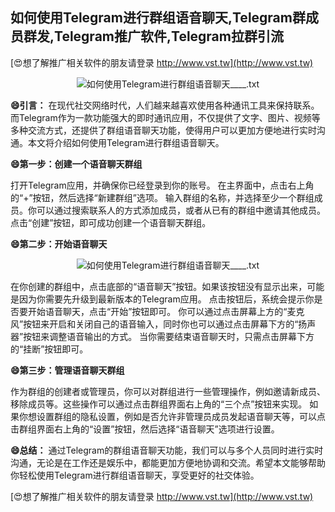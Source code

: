 ## **如何使用Telegram进行群组语音聊天,Telegram群成员群发,Telegram推广软件,Telegram拉群引流**

[😍想了解推广相关软件的朋友请登录 http://www.vst.tw](http://www.vst.tw)

 <center><img src="https://vst.tw/MP4/tuiguang/png/2.png" alt="如何使用Telegram进行群组语音聊天____.txt"></center>

**😄引言：**
在现代社交网络时代，人们越来越喜欢使用各种通讯工具来保持联系。而Telegram作为一款功能强大的即时通讯应用，不仅提供了文字、图片、视频等多种交流方式，还提供了群组语音聊天功能，使得用户可以更加方便地进行实时沟通。本文将介绍如何使用Telegram进行群组语音聊天。

**😄第一步：创建一个语音聊天群组**

打开Telegram应用，并确保你已经登录到你的账号。
在主界面中，点击右上角的“+”按钮，然后选择“新建群组”选项。
输入群组的名称，并选择至少一个群组成员。你可以通过搜索联系人的方式添加成员，或者从已有的群组中邀请其他成员。
点击“创建”按钮，即可成功创建一个语音聊天群组。

**😄第二步：开始语音聊天**

 <center><img src="https://vst.tw/MP4/tuiguang/png/4.png" alt="如何使用Telegram进行群组语音聊天____.txt"></center>

在你创建的群组中，点击底部的“语音聊天”按钮。如果该按钮没有显示出来，可能是因为你需要先升级到最新版本的Telegram应用。
点击按钮后，系统会提示你是否要开始语音聊天，点击“开始”按钮即可。
你可以通过点击屏幕上方的“麦克风”按钮来开启和关闭自己的语音输入，同时你也可以通过点击屏幕下方的“扬声器”按钮来调整语音输出的方式。
当你需要结束语音聊天时，只需点击屏幕下方的“挂断”按钮即可。

**😄第三步：管理语音聊天群组**

作为群组的创建者或管理员，你可以对群组进行一些管理操作，例如邀请新成员、移除成员等。这些操作可以通过点击群组界面右上角的“三个点”按钮来实现。
如果你想设置群组的隐私设置，例如是否允许非管理员成员发起语音聊天等，可以点击群组界面右上角的“设置”按钮，然后选择“语音聊天”选项进行设置。

**😄总结：**
通过Telegram的群组语音聊天功能，我们可以与多个人员同时进行实时沟通，无论是在工作还是娱乐中，都能更加方便地协调和交流。希望本文能够帮助你轻松使用Telegram进行群组语音聊天，享受更好的社交体验。

[😍想了解推广相关软件的朋友请登录 http://www.vst.tw](http://www.vst.tw)




